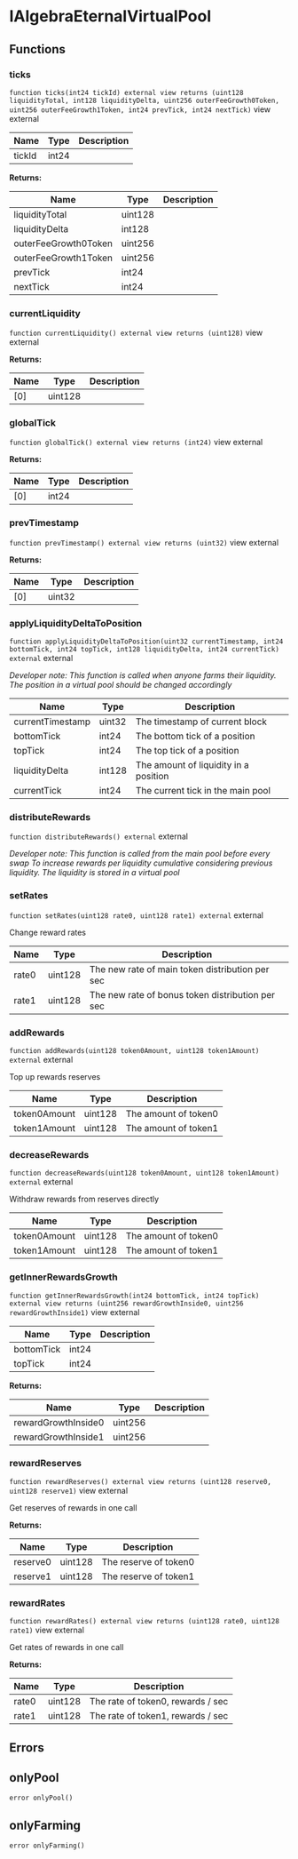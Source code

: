 

# IAlgebraEternalVirtualPool










## Functions
### ticks


`function ticks(int24 tickId) external view returns (uint128 liquidityTotal, int128 liquidityDelta, uint256 outerFeeGrowth0Token, uint256 outerFeeGrowth1Token, int24 prevTick, int24 nextTick)` view external





| Name | Type | Description |
| ---- | ---- | ----------- |
| tickId | int24 |  |

**Returns:**

| Name | Type | Description |
| ---- | ---- | ----------- |
| liquidityTotal | uint128 |  |
| liquidityDelta | int128 |  |
| outerFeeGrowth0Token | uint256 |  |
| outerFeeGrowth1Token | uint256 |  |
| prevTick | int24 |  |
| nextTick | int24 |  |

### currentLiquidity


`function currentLiquidity() external view returns (uint128)` view external






**Returns:**

| Name | Type | Description |
| ---- | ---- | ----------- |
| [0] | uint128 |  |

### globalTick


`function globalTick() external view returns (int24)` view external






**Returns:**

| Name | Type | Description |
| ---- | ---- | ----------- |
| [0] | int24 |  |

### prevTimestamp


`function prevTimestamp() external view returns (uint32)` view external






**Returns:**

| Name | Type | Description |
| ---- | ---- | ----------- |
| [0] | uint32 |  |

### applyLiquidityDeltaToPosition


`function applyLiquidityDeltaToPosition(uint32 currentTimestamp, int24 bottomTick, int24 topTick, int128 liquidityDelta, int24 currentTick) external`  external


*Developer note: This function is called when anyone farms their liquidity. The position in a virtual pool
should be changed accordingly*



| Name | Type | Description |
| ---- | ---- | ----------- |
| currentTimestamp | uint32 | The timestamp of current block |
| bottomTick | int24 | The bottom tick of a position |
| topTick | int24 | The top tick of a position |
| liquidityDelta | int128 | The amount of liquidity in a position |
| currentTick | int24 | The current tick in the main pool |


### distributeRewards


`function distributeRewards() external`  external


*Developer note: This function is called from the main pool before every swap To increase rewards per liquidity
cumulative considering previous liquidity. The liquidity is stored in a virtual pool*





### setRates


`function setRates(uint128 rate0, uint128 rate1) external`  external

Change reward rates



| Name | Type | Description |
| ---- | ---- | ----------- |
| rate0 | uint128 | The new rate of main token distribution per sec |
| rate1 | uint128 | The new rate of bonus token distribution per sec |


### addRewards


`function addRewards(uint128 token0Amount, uint128 token1Amount) external`  external

Top up rewards reserves



| Name | Type | Description |
| ---- | ---- | ----------- |
| token0Amount | uint128 | The amount of token0 |
| token1Amount | uint128 | The amount of token1 |


### decreaseRewards


`function decreaseRewards(uint128 token0Amount, uint128 token1Amount) external`  external

Withdraw rewards from reserves directly



| Name | Type | Description |
| ---- | ---- | ----------- |
| token0Amount | uint128 | The amount of token0 |
| token1Amount | uint128 | The amount of token1 |


### getInnerRewardsGrowth


`function getInnerRewardsGrowth(int24 bottomTick, int24 topTick) external view returns (uint256 rewardGrowthInside0, uint256 rewardGrowthInside1)` view external





| Name | Type | Description |
| ---- | ---- | ----------- |
| bottomTick | int24 |  |
| topTick | int24 |  |

**Returns:**

| Name | Type | Description |
| ---- | ---- | ----------- |
| rewardGrowthInside0 | uint256 |  |
| rewardGrowthInside1 | uint256 |  |

### rewardReserves


`function rewardReserves() external view returns (uint128 reserve0, uint128 reserve1)` view external

Get reserves of rewards in one call




**Returns:**

| Name | Type | Description |
| ---- | ---- | ----------- |
| reserve0 | uint128 | The reserve of token0 |
| reserve1 | uint128 | The reserve of token1 |

### rewardRates


`function rewardRates() external view returns (uint128 rate0, uint128 rate1)` view external

Get rates of rewards in one call




**Returns:**

| Name | Type | Description |
| ---- | ---- | ----------- |
| rate0 | uint128 | The rate of token0, rewards / sec |
| rate1 | uint128 | The rate of token1, rewards / sec |




## Errors
## onlyPool


`error onlyPool()`  







## onlyFarming


`error onlyFarming()`  







